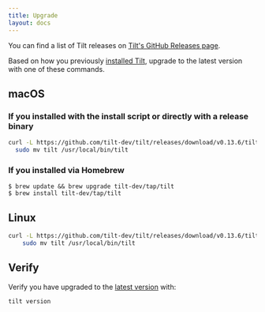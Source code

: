 ```yaml
---
title: Upgrade
layout: docs
---
```


You can find a list of Tilt releases on [Tilt's GitHub Releases page](https://github.com/tilt-dev/tilt/releases). 

Based on how you previously [installed Tilt](install.html), upgrade to the latest version with one of these commands. 

macOS
-----

### If you installed with the install script or directly with a release binary

```bash
curl -L https://github.com/tilt-dev/tilt/releases/download/v0.13.6/tilt.0.13.6.mac.x86_64.tar.gz | tar -xzv tilt && \
  sudo mv tilt /usr/local/bin/tilt
```

### If you installed via Homebrew

```
$ brew update && brew upgrade tilt-dev/tap/tilt
$ brew install tilt-dev/tap/tilt
```

Linux
-----

```bash
curl -L https://github.com/tilt-dev/tilt/releases/download/v0.13.6/tilt.0.13.6.linux.x86_64.tar.gz | tar -xzv tilt && \
    sudo mv tilt /usr/local/bin/tilt
```

Verify
------

Verify you have upgraded to the [latest version](https://github.com/tilt-dev/tilt/releases) with:

```bash
tilt version
```
